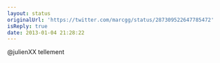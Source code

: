 ```yaml
---
layout: status
originalUrl: 'https://twitter.com/marcgg/status/287309522647785472'
isReply: true
date: 2013-01-04 21:28:22
---
```


@julienXX tellement
